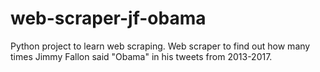# web-scraper-jf-obama
Python project to learn web scraping. Web scraper to find out how many times Jimmy Fallon said "Obama" in his tweets from 2013-2017. 
